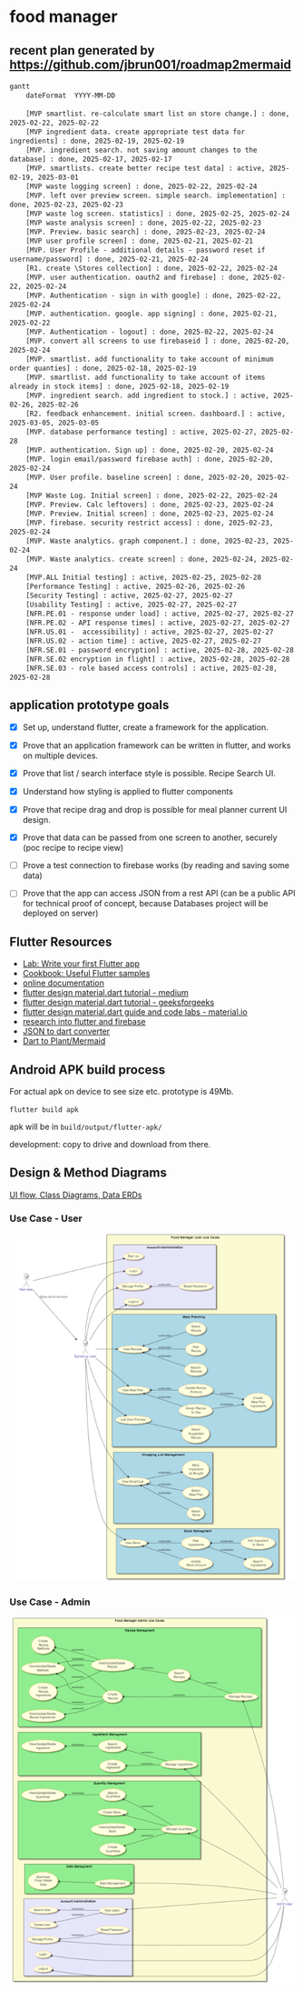 # food manager
## recent plan generated by https://github.com/jbrun001/roadmap2mermaid 
```mermaid
gantt
    dateFormat  YYYY-MM-DD
    
    [MVP smartlist. re-calculate smart list on store change.] : done, 2025-02-22, 2025-02-22
    [MVP ingredient data. create appropriate test data for ingredients] : done, 2025-02-19, 2025-02-19
    [MVP. ingredient search. not saving amount changes to the database] : done, 2025-02-17, 2025-02-17
    [MVP. smartlists. create better recipe test data] : active, 2025-02-19, 2025-03-01
    [MVP waste logging screen] : done, 2025-02-22, 2025-02-24
    [MVP. left over preview screen. simple search. implementation] : done, 2025-02-23, 2025-02-23
    [MVP waste log screen. statistics] : done, 2025-02-25, 2025-02-24
    [MVP waste analysis screen] : done, 2025-02-22, 2025-02-23
    [MVP. Preview. basic search] : done, 2025-02-23, 2025-02-24
    [MVP user profile screen] : done, 2025-02-21, 2025-02-21
    [MVP. User Profile - additional details - password reset if username/password] : done, 2025-02-21, 2025-02-24
    [R1. create \Stores collection] : done, 2025-02-22, 2025-02-24
    [MVP. user authentication. oauth2 and firebase] : done, 2025-02-22, 2025-02-24
    [MVP. Authentication - sign in with google] : done, 2025-02-22, 2025-02-24
    [MVP. authentication. google. app signing] : done, 2025-02-21, 2025-02-22
    [MVP. Authentication - logout] : done, 2025-02-22, 2025-02-24
    [MVP. convert all screens to use firebaseid ] : done, 2025-02-20, 2025-02-24
    [MVP. smartlist. add functionality to take account of minimum order quanties] : done, 2025-02-18, 2025-02-19
    [MVP. smartlist. add functionality to take account of items already in stock items] : done, 2025-02-18, 2025-02-19
    [MVP. ingredient search. add ingredient to stock.] : active, 2025-02-26, 2025-02-26
    [R2. feedback enhancement. initial screen. dashboard.] : active, 2025-03-05, 2025-03-05
    [MVP. database performance testing] : active, 2025-02-27, 2025-02-28
    [MVP. authentication. Sign up] : done, 2025-02-20, 2025-02-24
    [MVP. login email/password firebase auth] : done, 2025-02-20, 2025-02-24
    [MVP. User profile. baseline screen] : done, 2025-02-20, 2025-02-24
    [MVP Waste Log. Initial screen] : done, 2025-02-22, 2025-02-24
    [MVP. Preview. Calc leftovers] : done, 2025-02-23, 2025-02-24
    [MVP. Preview. Initial screen] : done, 2025-02-23, 2025-02-24
    [MVP. firebase. security restrict access] : done, 2025-02-23, 2025-02-24
    [MVP. Waste analytics. graph component.] : done, 2025-02-23, 2025-02-24
    [MVP. Waste analytics. create screen] : done, 2025-02-24, 2025-02-24
    [MVP.ALL Initial testing] : active, 2025-02-25, 2025-02-28
    [Performance Testing] : active, 2025-02-26, 2025-02-26
    [Security Testing] : active, 2025-02-27, 2025-02-27
    [Usability Testing] : active, 2025-02-27, 2025-02-27
    [NFR.PE.01 - response under load] : active, 2025-02-27, 2025-02-27
    [NFR.PE.02 - API response times] : active, 2025-02-27, 2025-02-27
    [NFR.US.01 -  accessibility] : active, 2025-02-27, 2025-02-27
    [NFR.US.02 - action time] : active, 2025-02-27, 2025-02-27
    [NFR.SE.01 - password encryption] : active, 2025-02-28, 2025-02-28
    [NFR.SE.02 encryption in flight] : active, 2025-02-28, 2025-02-28
    [NFR.SE.03 - role based access controls] : active, 2025-02-28, 2025-02-28
```


## application prototype goals
-	[X] Set up, understand flutter, create a framework for the application.
-	[X] Prove that an application framework can be written in flutter, and works on multiple devices.
-	[X] Prove that list / search interface style is possible. Recipe Search UI.
- [X] Understand how styling is applied to flutter components
- [X] Prove that recipe drag and drop is possible for meal planner current UI design.
- [X] Prove that data can be passed from one screen to another, securely (poc recipe to recipe view)
-	[ ] Prove a test connection to firebase works (by reading and saving some data)
-	[ ] Prove that the app can access JSON from a rest API (can be a public API for technical proof of concept, because Databases project will be deployed on server)


## Flutter Resources

- [Lab: Write your first Flutter app](https://docs.flutter.dev/get-started/codelab)
- [Cookbook: Useful Flutter samples](https://docs.flutter.dev/cookbook)
- [online documentation](https://docs.flutter.dev/)
- [flutter design material.dart tutorial - medium](https://medium.com/@flutter.rashpinder/flutters-the-material-app-widget-a-developer-s-guided-series-part-1-cded465e6e8e)
- [flutter design material.dart tutorial - geeksforgeeks](https://www.geeksforgeeks.org/flutter-material-design/)
- [flutter design material.dart guide and code labs - material.io](https://m2.material.io/develop/flutter)
- [research into flutter and firebase](https://codewithandrea.com/videos/starter-architecture-flutter-firebase/)
- [JSON to dart converter](https://quicktype.io/dart)
- [Dart to Plant/Mermaid](https://pub.dev/packages/dcdg)

## Android APK build process

For actual apk on device to see size etc. prototype is 49Mb.

`flutter build apk`

apk will be in `build/output/flutter-apk/`

development:
copy to drive and download from there.

## Design & Method Diagrams
[UI flow, Class Diagrams, Data ERDs](documentation/designandmethods/class-erd-userflow.md)

### Use Case - User
![User Use Cases](./documentation/media/UseCase0-User.png)
### Use Case - Admin
![Admin Use Cases](./documentation/media/UseCase0-Admin.png)
